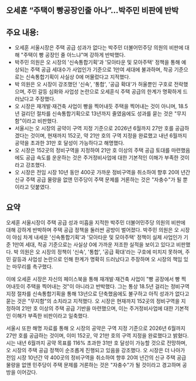 ## 오세훈 “주택이 빵공장인줄 아나”…박주민 비판에 반박

## 주요 내용:
*   오세훈 서울시장은 주택 공급 성과가 없다는 박주민 더불어민주당 의원의 비판에 대해 "주택이 빵 공장인 줄 아느냐"며 강하게 반박했다.
*   박주민 의원은 오 시장의 '신속통합기획'과 '모아타운 및 모아주택' 정책을 통해 예상되는 주택 공급 세대수가 사업인가 기준으로 1만여 세대에 불과하며, 착공 기준으로는 신속통합기획이 사실상 0에 머물렀다고 지적했다.
*   박 의원은 오 시장이 강조했던 '신속', '통합', '공급 확대'가 허울뿐인 구호로 전락했으며, 주민 갈등 심화와 사업성 논란으로 오세훈식 주택 공급의 한계가 명확하게 드러났다고 주장했다.
*   오 시장은 재개발·재건축 사업이 빵을 찍어내듯 주택을 찍어내는 것이 아니며, 18.5년 걸리던 절차를 신속통합기획으로 13년까지 줄였음에도 성과를 묻는 것은 "무지함"이라고 비판했다.
*   서울시는 오 시장의 공약이 구역 지정 기준으로 2026년 6월까지 27만 호를 공급하겠다는 것이며, 현재까지 152곳, 약 21만 호의 구역 지정을 완료했고 내년 6월까지 공약을 초과한 31만 호 달성이 가능하다고 해명했다.
*   오 시장은 152곳의 정비구역을 지정하여 21만 호 이상의 주택 공급 토대를 마련했음에도 공급 속도를 운운하는 것은 주거정비사업에 대한 기본적인 이해가 부족한 것이라고 강조했다.
*   오 시장은 전임 시장 10년 동안 400곳 가까운 정비구역을 취소하여 향후 20여 년간 신규 주택 공급 물량을 없앤 민주당이 주택 문제를 거론하는 것은 "자충수"가 될 뿐이라고 덧붙였다.

## 요약
오세훈 서울시장이 주택 공급 성과 미흡을 지적한 박주민 더불어민주당 의원의 비판에 대해 강하게 반박하며 주택 공급 정책을 둘러싼 공방이 벌어졌다. 박주민 의원은 오 시장이 야심 차게 내세운 '신속통합기획'과 '모아타운 및 모아주택' 정책이 실제 사업인가 기준 1만여 세대, 착공 기준으로는 사실상 0에 가까운 저조한 실적을 보이고 있다고 비판했다. 박 의원은 오 시장의 정책이 '신속', '통합', '공급 확대'라는 구호에 미치지 못하며, 주민 갈등과 사업성 논란으로 인해 한계가 명확히 드러났다고 주장하며 오 시장의 책임 있는 마무리를 촉구했다.

이에 오세훈 시장은 자신의 페이스북을 통해 재개발·재건축 사업이 "빵 공장에서 빵 찍어내듯이 주택을 찍어내는 것"이 아니라고 반박했다. 그는 통상 18.5년 걸리는 정비구역 지정 절차를 신속통합기획을 통해 13년으로 단축했음에도 불구하고 아직 성과가 없다고 묻는 것은 "무지함"의 소치라고 지적했다. 오 시장은 현재까지 152곳의 정비구역을 지정하여 21만 호 이상의 주택 공급 기반을 마련했으며, 이는 주거정비사업에 대한 기본적인 이해가 부족한 비판이라고 일축했다.

서울시 또한 해명 자료를 통해 오 시장의 공약은 구역 지정 기준으로 2026년 6월까지 27만 호를 공급하는 것이며, 이미 152곳, 약 21만 호의 구역 지정을 완료했다고 밝혔다. 시는 내년 6월까지 공약 목표를 116% 초과한 31만 호 달성이 가능할 것으로 전망하며, 오 시장의 주택 공급 정책이 순조롭게 진행되고 있음을 강조했다. 오 시장은 더 나아가 전임 시장 10년간 약 400곳의 정비구역을 취소하여 향후 20여 년간의 신규 주택 공급 물량을 없앤 민주당이 주택 문제를 거론하는 것은 "자충수"가 될 것이라고 경고하며 공방을 이어갔다.